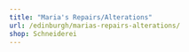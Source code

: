 ```yaml
---
title: "Maria's Repairs/Alterations"
url: /edinburgh/marias-repairs-alterations/
shop: Schneiderei
---
```

